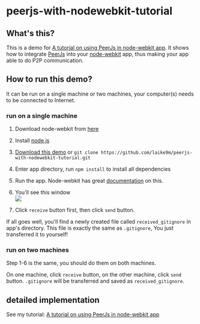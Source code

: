 peerjs-with-nodewebkit-tutorial
===============================

## What's this?

This is a demo for [A tutorial on using PeerJs in node-webkit app][1]. It shows how to integrate [PeerJs][2] into your [node-webkit][3] app, thus making your app able to do P2P communication.

## How to run this demo?

It can be run on a single machine or two machines, your computer(s) needs to be connected to Internet.

### run on a single machine

1. Download node-webkit from [here][4]

2. Install [node.js][5]

3. [Download this demo][6] or `git clone https://github.com/laike9m/peerjs-with-nodewebkit-tutorial.git`

4. Enter app directory, run `npm install` to install all dependencies

5. Run the app. Node-webkit has great [documentation][7] on this. 

6. You'll see this window  
![](http://laike9m.com/media/content/BlogPost/images/peer-nw-1.jpg)

7. Click `receive` button first, then click `send` button.

If all goes well, you'll find a newly created file called `received_gitignore` in app's directory. This file is exactly the same as `.gitignore`, You just transferred it to yourself!

### run on two machines

Step 1-6 is the same, you should do them on both machines.

On one machine, click `receive` button, on the other machine, click `send` button. `.gitignore` will be transferred and saved as `received_gitignore`.

## detailed implementation

See my tutorial: [A tutorial on using PeerJs in node-webkit app][1]

[1]:http://www.laike9m.com/blog/a-tutorial-on-using-peerjs-in-node-webkit-app,57/
[2]:http://peerjs.com/
[3]:https://github.com/rogerwang/node-webkit/
[4]:https://github.com/rogerwang/node-webkit#downloads
[5]:http://nodejs.org/
[6]:https://github.com/laike9m/peerjs-with-nodewebkit-tutorial/archive/master.zip
[7]:https://github.com/rogerwang/node-webkit/wiki/How-to-run-apps